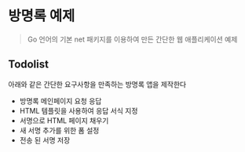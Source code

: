 # 방명록 예제
> Go 언어의 기본 net 패키지를 이용하여 만든 간단한 웹 애플리케이션 예제

## Todolist
아래와 같은 간단한 요구사항을 만족하는 방명록 앱을 제작한다
- 방명록 메인페이지 요청 응답
- HTML 템플릿을 사용하여 응답 서식 지정
- 서명으로 HTML 페이지 채우기
- 새 서명 추가를 위한 폼 설정
- 전송 된 서명 저장